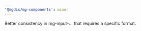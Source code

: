 ```yaml
---
'@mgdis/mg-components': minor
---
```


Better consistency in mg-input-... that requires a specific format.
